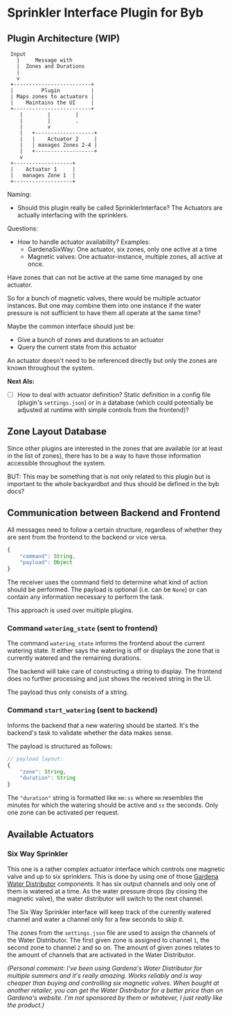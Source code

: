 # Sprinkler Interface Plugin for Byb

## Plugin Architecture (WIP)

```
 Input
   |     Message with
   |  Zones and Durations
   |
   v
 +-------------------------+
 |         Plugin          |
 | Maps zones to actuators |
 |    Maintains the UI     |
 +-------------------------+
    |        |        |
    |        |        .
    |        v
    |   +-------------------+
    |   |    Actuator 2     |
    |   | manages Zones 2-4 |
    |   +-------------------+
    v
 +-------------------+
 |    Actuator 1     |
 |   manages Zone 1  |
 +-------------------+
```

Naming:
- Should this plugin really be called SprinklerInterface? The Actuators are actually interfacing with the sprinklers.

Questions:
- How to handle actuator availability? Examples:
  - GardenaSixWay: One actuator, six zones, only one active at a time
  - Magnetic valves: One actuator-instance, multiple zones, all active at once.

Have zones that can not be active at the same time managed by one actuator.

So for a bunch of magnetic valves, there would be multiple actuator instances. But one may combine them into one instance if the water pressure is not sufficient to have them all operate at the same time?

Maybe the common interface should just be:
- Give a bunch of zones and durations to an actuator
- Query the current state from this actuator

An actuator doesn't need to be referenced directly but only the zones are known throughout the system.

**Next AIs:**
- [ ] How to deal with actuator definition? Static definition in a config file (plugin's `settings.json`) or in a database (which could potentially be adjusted at runtime with simple controls from the frontend)?


## Zone Layout Database

Since other plugins are interested in the zones that are available (or at least in the list of zones), there has to be a way to have those information accessible throughout the system.

BUT: This may be something that is not only related to this plugin but is important to the whole backyardbot and thus should be defined in the byb docs?


## Communication between Backend and Frontend

All messages need to follow a certain structure, regardless of whether they are sent from the frontend to the backend or vice versa.

```js
{
    "command": String,
    "payload": Object
}
```

The receiver uses the command field to determine what kind of action should be performed. The payload is optional (i.e. can be `None`) or can contain any information necessary to perform the task.

This approach is used over multiple plugins.


### Command `watering_state` (sent to frontend)

The command `watering_state` informs the frontend about the current watering state. It either says the watering is off or displays the zone that is currently watered and the remaining durations.

The backend will take care of constructing a string to display. The frontend does no further processing and just shows the received string in the UI.

The payload thus only consists of a string.


### Command `start_watering` (sent to backend)

Informs the backend that a new watering should be started. It's the backend's task to validate whether the data makes sense.

The payload is structured as follows:

```js
// payload layout:
{
    "zone": String,
    "duration": String
}
```

The `"duration"` string is formatted like `mm:ss` where `mm` resembles the minutes for which the watering should be active and `ss` the seconds. Only one zone can be activated per request.



## Available Actuators

### Six Way Sprinkler

This one is a rather complex actuator interface which controls one magnetic valve and up to six sprinklers. This is done by using one of those [Gardena Water Distributor](https://www.gardena.com/ca-en/products/watering/water-controls/water-distributor-automatic/966749301/) components. It has six output channels and only one of them is watered at a time. As the water pressure drops (by closing the magnetic valve), the water distributor will switch to the next channel.

The Six Way Sprinkler interface will keep track of the currently watered channel and water a channel only for a few seconds to skip it.

The zones from the `settings.json` file are used to assign the channels of the Water Distributor. The first given zone is assigned to channel `1`, the second zone to channel `2` and so on. The amount of given zones relates to the amount of channels that are activated in the Water Distributor.

*(Personal comment: I've been using Gardena's Water Distributor for multiple summers and it's really amazing. Works reliably and is way cheaper than buying and controlling six magnetic valves. When bought at another retailer, you can get the Water Distributor for a better price than on Gardena's website. I'm not sponsored by them or whatever, I just really like the product.)*